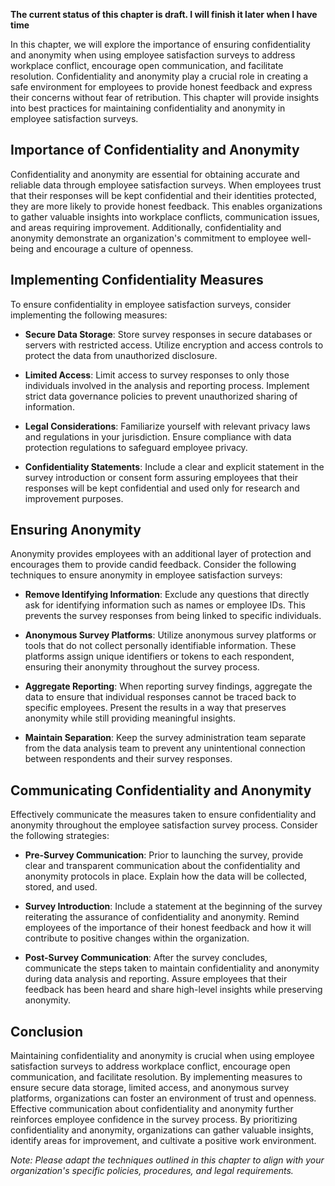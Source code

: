 **The current status of this chapter is draft. I will finish it later when I have time**

In this chapter, we will explore the importance of ensuring confidentiality and anonymity when using employee satisfaction surveys to address workplace conflict, encourage open communication, and facilitate resolution. Confidentiality and anonymity play a crucial role in creating a safe environment for employees to provide honest feedback and express their concerns without fear of retribution. This chapter will provide insights into best practices for maintaining confidentiality and anonymity in employee satisfaction surveys.

Importance of Confidentiality and Anonymity
-------------------------------------------

Confidentiality and anonymity are essential for obtaining accurate and reliable data through employee satisfaction surveys. When employees trust that their responses will be kept confidential and their identities protected, they are more likely to provide honest feedback. This enables organizations to gather valuable insights into workplace conflicts, communication issues, and areas requiring improvement. Additionally, confidentiality and anonymity demonstrate an organization's commitment to employee well-being and encourage a culture of openness.

Implementing Confidentiality Measures
-------------------------------------

To ensure confidentiality in employee satisfaction surveys, consider implementing the following measures:

* **Secure Data Storage**: Store survey responses in secure databases or servers with restricted access. Utilize encryption and access controls to protect the data from unauthorized disclosure.

* **Limited Access**: Limit access to survey responses to only those individuals involved in the analysis and reporting process. Implement strict data governance policies to prevent unauthorized sharing of information.

* **Legal Considerations**: Familiarize yourself with relevant privacy laws and regulations in your jurisdiction. Ensure compliance with data protection regulations to safeguard employee privacy.

* **Confidentiality Statements**: Include a clear and explicit statement in the survey introduction or consent form assuring employees that their responses will be kept confidential and used only for research and improvement purposes.

Ensuring Anonymity
------------------

Anonymity provides employees with an additional layer of protection and encourages them to provide candid feedback. Consider the following techniques to ensure anonymity in employee satisfaction surveys:

* **Remove Identifying Information**: Exclude any questions that directly ask for identifying information such as names or employee IDs. This prevents the survey responses from being linked to specific individuals.

* **Anonymous Survey Platforms**: Utilize anonymous survey platforms or tools that do not collect personally identifiable information. These platforms assign unique identifiers or tokens to each respondent, ensuring their anonymity throughout the survey process.

* **Aggregate Reporting**: When reporting survey findings, aggregate the data to ensure that individual responses cannot be traced back to specific employees. Present the results in a way that preserves anonymity while still providing meaningful insights.

* **Maintain Separation**: Keep the survey administration team separate from the data analysis team to prevent any unintentional connection between respondents and their survey responses.

Communicating Confidentiality and Anonymity
-------------------------------------------

Effectively communicate the measures taken to ensure confidentiality and anonymity throughout the employee satisfaction survey process. Consider the following strategies:

* **Pre-Survey Communication**: Prior to launching the survey, provide clear and transparent communication about the confidentiality and anonymity protocols in place. Explain how the data will be collected, stored, and used.

* **Survey Introduction**: Include a statement at the beginning of the survey reiterating the assurance of confidentiality and anonymity. Remind employees of the importance of their honest feedback and how it will contribute to positive changes within the organization.

* **Post-Survey Communication**: After the survey concludes, communicate the steps taken to maintain confidentiality and anonymity during data analysis and reporting. Assure employees that their feedback has been heard and share high-level insights while preserving anonymity.

Conclusion
----------

Maintaining confidentiality and anonymity is crucial when using employee satisfaction surveys to address workplace conflict, encourage open communication, and facilitate resolution. By implementing measures to ensure secure data storage, limited access, and anonymous survey platforms, organizations can foster an environment of trust and openness. Effective communication about confidentiality and anonymity further reinforces employee confidence in the survey process. By prioritizing confidentiality and anonymity, organizations can gather valuable insights, identify areas for improvement, and cultivate a positive work environment.

*Note: Please adapt the techniques outlined in this chapter to align with your organization's specific policies, procedures, and legal requirements.*
